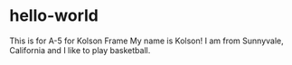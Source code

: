 # hello-world
This is for A-5 for Kolson Frame
My name is Kolson! I am from Sunnyvale, California and I like to play basketball.
